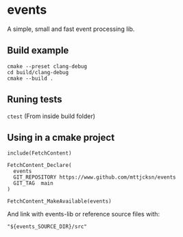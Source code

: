 # events
A simple, small and fast event processing lib. 

## Build example
```
cmake --preset clang-debug
cd build/clang-debug
cmake --build .
```

## Runing tests
```ctest```
(From inside build folder)

## Using in a cmake project
```
include(FetchContent)

FetchContent_Declare(
  events 
  GIT_REPOSITORY https://www.github.com/mttjcksn/events
  GIT_TAG  main
)

FetchContent_MakeAvailable(events)
```

And link with events-lib or reference source files with:

```"${events_SOURCE_DIR}/src"```